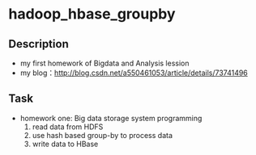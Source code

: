 # hadoop_hbase_groupby

## Description
- my first homework of Bigdata and Analysis lession
- my blog：http://blog.csdn.net/a550461053/article/details/73741496

## Task
- homework one: Big data storage system programming
  1. read data from HDFS
  2. use hash based group-by to process data
  3. write data to HBase
